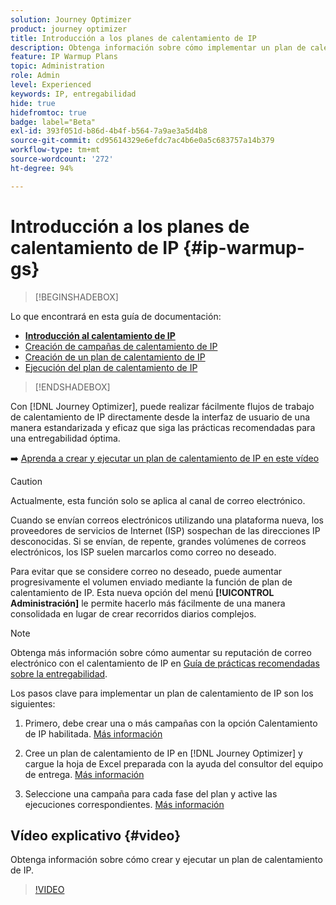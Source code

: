 ```yaml
---
solution: Journey Optimizer
product: journey optimizer
title: Introducción a los planes de calentamiento de IP
description: Obtenga información sobre cómo implementar un plan de calentamiento de IP
feature: IP Warmup Plans
topic: Administration
role: Admin
level: Experienced
keywords: IP, entregabilidad
hide: true
hidefromtoc: true
badge: label="Beta"
exl-id: 393f051d-b86d-4b4f-b564-7a9ae3a5d4b8
source-git-commit: cd95614329e6efdc7ac4b6e0a5c683757a14b379
workflow-type: tm+mt
source-wordcount: '272'
ht-degree: 94%

---
```


# Introducción a los planes de calentamiento de IP {#ip-warmup-gs}

>[!BEGINSHADEBOX]

Lo que encontrará en esta guía de documentación:

* **[Introducción al calentamiento de IP](ip-warmup-gs.md)**
* [Creación de campañas de calentamiento de IP](ip-warmup-campaign.md)
* [Creación de un plan de calentamiento de IP](ip-warmup-plan.md)
* [Ejecución del plan de calentamiento de IP](ip-warmup-execution.md)

>[!ENDSHADEBOX]

Con [!DNL Journey Optimizer], puede realizar fácilmente flujos de trabajo de calentamiento de IP directamente desde la interfaz de usuario de una manera estandarizada y eficaz que siga las prácticas recomendadas para una entregabilidad óptima.

➡️ [Aprenda a crear y ejecutar un plan de calentamiento de IP en este vídeo](#video)

>[!CAUTION]
>
>Actualmente, esta función solo se aplica al canal de correo electrónico.

Cuando se envían correos electrónicos utilizando una plataforma nueva, los proveedores de servicios de Internet (ISP) sospechan de las direcciones IP desconocidas. Si se envían, de repente, grandes volúmenes de correos electrónicos, los ISP suelen marcarlos como correo no deseado.

Para evitar que se considere correo no deseado, puede aumentar progresivamente el volumen enviado mediante la función de plan de calentamiento de IP. Esta nueva opción del menú **[!UICONTROL Administración]** le permite hacerlo más fácilmente de una manera consolidada en lugar de crear recorridos diarios complejos.

>[!NOTE]
>
>Obtenga más información sobre cómo aumentar su reputación de correo electrónico con el calentamiento de IP en [Guía de prácticas recomendadas sobre la entregabilidad](https://experienceleague.adobe.com/docs/deliverability-learn/deliverability-best-practice-guide/additional-resources/generic-resources/increase-reputation-with-ip-warming.html?lang=es).

<!--
Benefits

* Standardization on Campaign which will be easy for practitioners too > why?

* No more pain of creating queries, audiences and testing those as system will create the audiences. 

* Ease of excluding domains and changing the plan with help of simple toggles to exclude OR by editing numbers inline or create new phases or reupload plan if drastic change. No more pain of editing audience definitions, journey conditions

* There is an expectation that with this, it will ease around 30% of effort and will be much better experience for consultant/partner/practitioner - right from planning to execution to reporting
-->

Los pasos clave para implementar un plan de calentamiento de IP son los siguientes:

1. Primero, debe crear una o más campañas con la opción Calentamiento de IP habilitada. [Más información](ip-warmup-campaign.md)

1. Cree un plan de calentamiento de IP en [!DNL Journey Optimizer] y cargue la hoja de Excel preparada con la ayuda del consultor del equipo de entrega. [Más información](ip-warmup-plan.md)

1. Seleccione una campaña para cada fase del plan y active las ejecuciones correspondientes. [Más información](ip-warmup-execution.md)

## Vídeo explicativo {#video}

Obtenga información sobre cómo crear y ejecutar un plan de calentamiento de IP.

>[!VIDEO](https://video.tv.adobe.com/v/3425965/?quality=12&learn=on)

